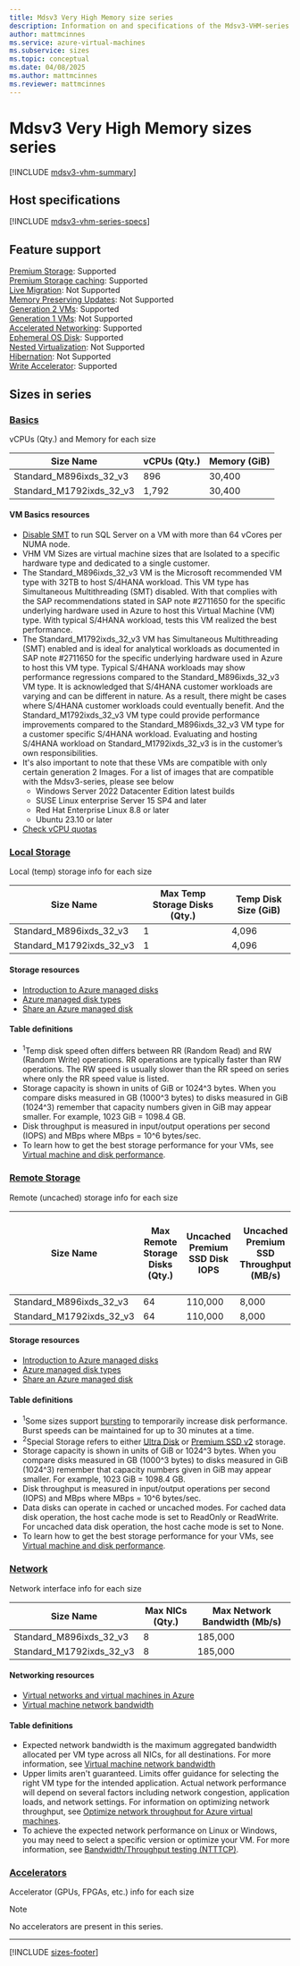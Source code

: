 ```yaml
---
title: Mdsv3 Very High Memory size series
description: Information on and specifications of the Mdsv3-VHM-series sizes
author: mattmcinnes
ms.service: azure-virtual-machines
ms.subservice: sizes
ms.topic: conceptual
ms.date: 04/08/2025
ms.author: mattmcinnes
ms.reviewer: mattmcinnes
---
```


# Mdsv3 Very High Memory sizes series

[!INCLUDE [mdsv3-vhm-summary](./includes/mdsv3-vhm-series-summary.md)]

## Host specifications
[!INCLUDE [mdsv3-vhm-series-specs](./includes/mdsv3-vhm-series-specs.md)]

## Feature support
[Premium Storage](../../premium-storage-performance.md): Supported <br>[Premium Storage caching](../../premium-storage-performance.md): Supported <br>[Live Migration](../../maintenance-and-updates.md): Not Supported <br>[Memory Preserving Updates](../../maintenance-and-updates.md): Not Supported <br>[Generation 2 VMs](../../generation-2.md): Supported <br>[Generation 1 VMs](../../generation-2.md): Not Supported <br>[Accelerated Networking](/azure/virtual-network/create-virtual-machine-accelerated-networking): Supported <br>[Ephemeral OS Disk](../../ephemeral-os-disks.md): Supported <br>[Nested Virtualization](/virtualization/hyper-v-on-windows/user-guide/nested-virtualization): Not Supported <br>[Hibernation](../../hibernate-resume.md): Not Supported <br> [Write Accelerator](/azure/virtual-machines/how-to-enable-write-accelerator): Supported

## Sizes in series

### [Basics](#tab/sizebasic)

vCPUs (Qty.) and Memory for each size

| Size Name | vCPUs (Qty.) | Memory (GiB) |
| --- | --- | --- |
| Standard_M896ixds_32_v3 | 896 | 30,400 |
| Standard_M1792ixds_32_v3 | 1,792 | 30,400 |

#### VM Basics resources
- [Disable SMT](/sql/sql-server/compute-capacity-limits-by-edition-of-sql-server#limit-number-of-logical-cores-per-numa-node-to-64) to run SQL Server on a VM with more than 64 vCores per NUMA node.
- VHM VM Sizes are virtual machine sizes that are Isolated to a specific hardware type and dedicated to a single customer.
- The Standard_M896ixds_32_v3 VM is the Microsoft recommended VM type with 32TB to host S/4HANA workload. This VM type has Simultaneous Multithreading (SMT) disabled. With that complies with the SAP recommendations stated in SAP note #2711650 for the specific underlying hardware used in Azure to host this Virtual Machine (VM) type. With typical S/4HANA workload, tests this VM realized the best performance.
- The Standard_M1792ixds_32_v3 VM has Simultaneous Multithreading (SMT) enabled and is ideal for analytical workloads as documented in SAP note #2711650 for the specific underlying hardware used in Azure to host this VM type. Typical S/4HANA workloads may show performance regressions compared to the Standard_M896ixds_32_v3 VM type. It is acknowledged that S/4HANA customer workloads are varying and can be different in nature. As a result, there might be cases where S/4HANA customer workloads could eventually benefit. And the Standard_M1792ixds_32_v3 VM type could provide performance improvements compared to the Standard_M896ixds_32_v3 VM type for a customer specific S/4HANA workload. Evaluating and hosting S/4HANA workload on Standard_M1792ixds_32_v3 is in the customer’s own responsibilities.
- It's also important to note that these VMs are compatible with only certain generation 2 Images. For a list of images that are compatible with the Mdsv3-series, please see below
    - Windows Server 2022 Datacenter Edition latest builds
    - SUSE Linux enterprise Server 15 SP4 and later
    - Red Hat Enterprise Linux 8.8 or later
    - Ubuntu 23.10 or later
- [Check vCPU quotas](../../../virtual-machines/quotas.md)

### [Local Storage](#tab/sizestoragelocal)

Local (temp) storage info for each size

| Size Name | Max Temp Storage Disks (Qty.) | Temp Disk Size (GiB) |
| --- | --- | --- |
| Standard_M896ixds_32_v3 | 1 | 4,096 |
| Standard_M1792ixds_32_v3 | 1 | 4,096 |
#### Storage resources
- [Introduction to Azure managed disks](../../../virtual-machines/managed-disks-overview.md)
- [Azure managed disk types](../../../virtual-machines/disks-types.md)
- [Share an Azure managed disk](../../../virtual-machines/disks-shared.md)

#### Table definitions
- <sup>1</sup>Temp disk speed often differs between RR (Random Read) and RW (Random Write) operations. RR operations are typically faster than RW operations. The RW speed is usually slower than the RR speed on series where only the RR speed value is listed.
- Storage capacity is shown in units of GiB or 1024^3 bytes. When you compare disks measured in GB (1000^3 bytes) to disks measured in GiB (1024^3) remember that capacity numbers given in GiB may appear smaller. For example, 1023 GiB = 1098.4 GB.
- Disk throughput is measured in input/output operations per second (IOPS) and MBps where MBps = 10^6 bytes/sec.
- To learn how to get the best storage performance for your VMs, see [Virtual machine and disk performance](../../../virtual-machines/disks-performance.md).

### [Remote Storage](#tab/sizestorageremote)

Remote (uncached) storage info for each size

| Size Name | Max Remote Storage Disks (Qty.) | Uncached Premium SSD Disk IOPS | Uncached Premium SSD Throughput (MB/s) | Uncached Ultra Disk and Premium SSD v2 IOPS | Uncached Ultra Disk and Premium SSD v2 Throughput (MB/s) |
| --- | --- | --- | --- | --- | --- |
| Standard_M896ixds_32_v3 | 64 | 110,000 | 8,000 | 200,000 | 8,000 |
| Standard_M1792ixds_32_v3 | 64 | 110,000 | 8,000 | 200,000 | 8,000 |

#### Storage resources
- [Introduction to Azure managed disks](../../../virtual-machines/managed-disks-overview.md)
- [Azure managed disk types](../../../virtual-machines/disks-types.md)
- [Share an Azure managed disk](../../../virtual-machines/disks-shared.md)

#### Table definitions
- <sup>1</sup>Some sizes support [bursting](../../disk-bursting.md) to temporarily increase disk performance. Burst speeds can be maintained for up to 30 minutes at a time.
- <sup>2</sup>Special Storage refers to either [Ultra Disk](../../../virtual-machines/disks-enable-ultra-ssd.md) or [Premium SSD v2](../../../virtual-machines/disks-deploy-premium-v2.md) storage.
- Storage capacity is shown in units of GiB or 1024^3 bytes. When you compare disks measured in GB (1000^3 bytes) to disks measured in GiB (1024^3) remember that capacity numbers given in GiB may appear smaller. For example, 1023 GiB = 1098.4 GB.
- Disk throughput is measured in input/output operations per second (IOPS) and MBps where MBps = 10^6 bytes/sec.
- Data disks can operate in cached or uncached modes. For cached data disk operation, the host cache mode is set to ReadOnly or ReadWrite. For uncached data disk operation, the host cache mode is set to None.
- To learn how to get the best storage performance for your VMs, see [Virtual machine and disk performance](../../../virtual-machines/disks-performance.md).


### [Network](#tab/sizenetwork)

Network interface info for each size

| Size Name | Max NICs (Qty.) | Max Network Bandwidth (Mb/s) |
| --- | --- | --- |
| Standard_M896ixds_32_v3 | 8 | 185,000 |
| Standard_M1792ixds_32_v3 | 8 | 185,000 |

#### Networking resources
- [Virtual networks and virtual machines in Azure](/azure/virtual-network/network-overview)
- [Virtual machine network bandwidth](/azure/virtual-network/virtual-machine-network-throughput)

#### Table definitions
- Expected network bandwidth is the maximum aggregated bandwidth allocated per VM type across all NICs, for all destinations. For more information, see [Virtual machine network bandwidth](/azure/virtual-network/virtual-machine-network-throughput)
- Upper limits aren't guaranteed. Limits offer guidance for selecting the right VM type for the intended application. Actual network performance will depend on several factors including network congestion, application loads, and network settings. For information on optimizing network throughput, see [Optimize network throughput for Azure virtual machines](/azure/virtual-network/virtual-network-optimize-network-bandwidth). 
-  To achieve the expected network performance on Linux or Windows, you may need to select a specific version or optimize your VM. For more information, see [Bandwidth/Throughput testing (NTTTCP)](/azure/virtual-network/virtual-network-bandwidth-testing).

### [Accelerators](#tab/sizeaccelerators)

Accelerator (GPUs, FPGAs, etc.) info for each size

> [!NOTE]
> No accelerators are present in this series.

---

[!INCLUDE [sizes-footer](../includes/sizes-footer.md)]
